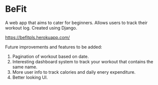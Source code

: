 # BeFit
A web app that aims to cater for beginners.
Allows users to track their workout log.
Created using Django.

https://befitpls.herokuapp.com/

Future improvements and features to be added:
1) Pagination of workout based on date.
2) Interesting dashboard system to track your workout that contains the same name.
3) More user info to track calories and daily enery expenditure.
4) Better looking UI.
